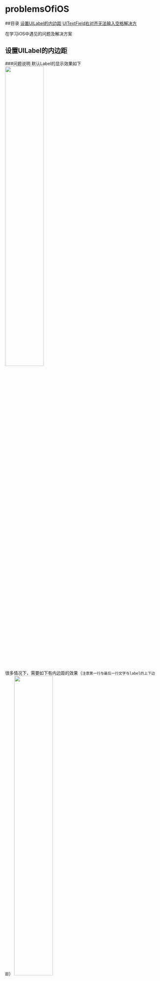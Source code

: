 problemsOfiOS
==========================================

##目录
[设置UILabel的内边距](#设置UILabel的内边距)
[UITextField右对齐无法输入空格解决方](#UITextField右对齐无法输入空格解决方案)

在学习iOS中遇见的问题及解决方案

设置UILabel的内边距
----------------------------------------

###问题说明
默认Label的显示效果如下
<img src="https://raw.githubusercontent.com/SwiftlyFly/problemsOfiOS/master/images/SFLabel/QQ20160701-0%402x.png" width="50%" height="50%">

很多情况下，需要如下有内边距的效果（`注意第一行与最后一行文字与label的上下边距`）
<img src="https://raw.githubusercontent.com/SwiftlyFly/problemsOfiOS/master/images/SFLabel/QQ20160701-1%402x.png" width="50%" height="50%">

### 解决方案
为了解决这个问题，设计SFLabel如下，继承自UILabel

```
#import "SFLabel.h"
#import <UIKit/UIKit.h>

@interface SFLabel ()
// 用来决定上下左右内边距，也可以提供一个借口供外部修改，在这里就先固定写死
@property (assign, nonatomic) UIEdgeInsets edgeInsets;
@end

@implementation SFLabel


//下面三个方法用来初始化edgeInsets
- (instancetype)initWithFrame:(CGRect)frame
{
    if(self = [super initWithFrame:frame])
    {
        self.edgeInsets = UIEdgeInsetsMake(25, 0, 25, 0);
    }
    return self;
}

- (instancetype)initWithCoder:(NSCoder *)aDecoder
{
    if (self = [super initWithCoder:aDecoder]) {
        self.edgeInsets = UIEdgeInsetsMake(25, 0, 25, 0);
    }
    return self;
}

- (void)awakeFromNib
{
    [super awakeFromNib];
    self.edgeInsets = UIEdgeInsetsMake(25, 0, 25, 0);
}

// 修改绘制文字的区域，edgeInsets增加bounds
-(CGRect)textRectForBounds:(CGRect)bounds 
    limitedToNumberOfLines:(NSInteger)numberOfLines
{

    /*
    调用父类该方法
    注意传入的UIEdgeInsetsInsetRect(bounds, self.edgeInsets),bounds是真正的绘图区域
    */
    CGRect rect = [super textRectForBounds:UIEdgeInsetsInsetRect(bounds,
     self.edgeInsets) limitedToNumberOfLines:numberOfLines];
    //根据edgeInsets，修改绘制文字的bounds
    rect.origin.x -= self.edgeInsets.left;
    rect.origin.y -= self.edgeInsets.top;
    rect.size.width += self.edgeInsets.left + self.edgeInsets.right;
    rect.size.height += self.edgeInsets.top + self.edgeInsets.bottom;
    return rect;
}

//绘制文字
- (void)drawTextInRect:(CGRect)rect
{
    //令绘制区域为原始区域，增加的内边距区域不绘制
    [super drawTextInRect:UIEdgeInsetsInsetRect(rect, self.edgeInsets)];
}

@end
```

将UIlabel的类型改为SFLabel，看看现在效果是否如第二幅图😊。

### 注意事项
- 通过SFLabel中的方法修改UILabel的内边距最好只修改上下内边距，通过系统NSMutableParagraphStyle是可以修改左边内边距的；
- 通过`boundingRectWithSize:options:attributes:context:`计算SFLabel内容计算出的区域仍然是与直接使用UILabel的结果一样，因此需要小心使用，可以在`boundingRectWithSize:options:attributes:context:`基础上根据edgeInsets进行修正。

[SFLabel示例源码](https://github.com/SwiftlyFly/problemsOfiOS/tree/master/SFLabel)



UITextField右对齐无法输入空格解决方案
----------------------------------------

### 问题说明
今天使用UITextfield需要右对齐输入，但是当设置右对齐第一个字符输入空格后，神奇的一幕发生了，如下图，如果第一个字符不输入空格谁说可以正常输入，但是后面输入的空格不会也不回立即显示，除非输入下一个非空格字符之前输入空格才会显示。

### 解决思路
解决思路很简单，就是将我们输入的普通空格使用[Non-breaking space](https://en.wikipedia.org/wiki/Non-breaking_space)代替。

### 解决方案
#### 方案1：通过代理方法监听textfield的输入。

1.首先设置控制器作为textfield的代理，

```
self.textField.delegate = self;
```

2.监听文本的输入，做如下处理

```
- (BOOL)textField:(UITextField *)textField 
        shouldChangeCharactersInRange:(NSRange)range 
        replacementString:(NSString *)string
{
    /* 如果不是右对齐，直接返回YES，不做处理 */
    if (textField.textAlignment != NSTextAlignmentRight) {
        return YES;
    }
    
    /* 在右对齐的情况下*/
    // 如果string是@""，说明是删除字符（剪切删除操作），则直接返回YES，不做处理
    // 如果把这段删除，在删除字符时光标位置会出现错误
    if ([string isEqualToString:@""]) {
        return YES;
    }

    /* 在输入单个字符或者粘贴内容时做如下处理，已确定光标应该停留的正确位置，
    没有下段从字符中间插入或者粘贴光标位置会出错 */
    // 首先使用 non-breaking space 代替默认输入的@“ ”空格
    string = [string stringByReplacingOccurrencesOfString:@" " 
                     withString:@"\u00a0"];
    textField.text = [textField.text stringByReplacingCharactersInRange:range 
                                     withString:string];
    //确定输入或者粘贴字符后光标位置
    UITextPosition *beginning = textField.beginningOfDocument;
    UITextPosition *cursorLoc = [textField positionFromPosition:beginning 
                                 offset:range.location+string.length];
    // 选中文本起使位置和结束为止设置同一位置
    UITextRange *textRange = [textField textRangeFromPosition:cursorLoc 
                                        toPosition:cursorLoc];
    // 选中字符范围（由于textRange范围的起始结束位置一样所以并没有选中字符）
    [textField setSelectedTextRange:textRange];
    
    return NO;
}
```

3.如果需要拿到textfield中的text使用，在使用前记得将 non-breaking space替换回来

```
[self.textField.text stringByReplacingOccurrencesOfString:@"\u00a0" 
                     withString:@" "]; 
```

**弊端分析：**上面代理方法`textField: shouldChangeCharactersInRange: replacementString:`对于很多输入字符返回的是NO，因此不能很好的监听`UITextFieldTextDidChangeNotification`，因此不推荐使用。

**效果演示**

#### 方案2：通过addTarget: action: forControlEvents: 给textField添加响应事件
在此，自定义了一个textField，code如下：

```
- (instancetype)initWithCoder:(NSCoder *)aDecoder
{
    self = [super initWithCoder:aDecoder];
    if (self) {
    
    // 给textfield添加响应事件
        [self addTarget:self 
        action:@selector(replaceNormalSpaceUsingNonbreakingSpace) 
        forControlEvents:UIControlEventEditingChanged];
        }
    return self;
}

// 在响应事件中将@" "替换为non-breaking space
- (void)replaceNormalSpaceUsingNonbreakingSpace
{
    UITextRange *textRange = self.selectedTextRange;
    self.text = [self.text stringByReplacingOccurrencesOfString:@" " 
                           withString:@"\u00a0"];
    [self setSelectedTextRange:textRange];
}
```
**说明：**如果需要拿到textfield中的text使用，同样需要将 non-breaking space替换回来。

该方法可以有效的解决问题，还能监听`UITextFieldTextDidChangeNotification`，推荐使用。

**效果演示**

### 仍存在的问题
当我们最后输入的是空格的时候，那么当textfield不是第一响应者的时候，那么最后的空格依然不可见。如下所示：


解决思路：可以在textfield右侧放一个view，当输入结束时，计算输入内容最后面空格的宽度，然后作为view的宽度，当textfield成为第一响应者时，令view的宽度为0。


PS：谁有更好的方法@一下哦。


###参考
基本是下面解决方案的汇总，下面有的回答也存在一些其他小问题。
[clickme](http://stackoverflow.com/questions/19569688/right-aligned-uitextfield-spacebar-does-not-advance-cursor-in-ios-7/22512184#22512184)


